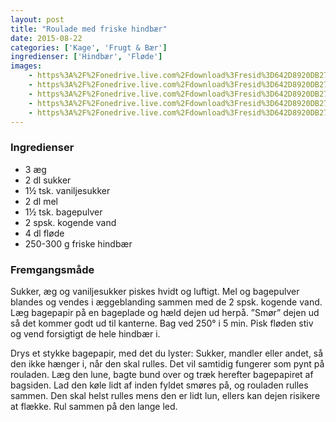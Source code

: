 ```yaml
---
layout: post
title: "Roulade med friske hindbær"
date: 2015-08-22
categories: ['Kage', 'Frugt & Bær']
ingredienser: ['Hindbær', 'Fløde']
images:
    - https%3A%2F%2Fonedrive.live.com%2Fdownload%3Fresid%3D642D8920DB2784EE!168695
    - https%3A%2F%2Fonedrive.live.com%2Fdownload%3Fresid%3D642D8920DB2784EE!168694
    - https%3A%2F%2Fonedrive.live.com%2Fdownload%3Fresid%3D642D8920DB2784EE!168706
    - https%3A%2F%2Fonedrive.live.com%2Fdownload%3Fresid%3D642D8920DB2784EE!168710
    - https%3A%2F%2Fonedrive.live.com%2Fdownload%3Fresid%3D642D8920DB2784EE!168712
---
```


### Ingredienser
-   3 æg
-   2 dl sukker
-   1½ tsk. vaniljesukker
-   2 dl mel
-   1½ tsk. bagepulver
-   2 spsk. kogende vand
-   4 dl fløde
-   250-300 g friske hindbær

### Fremgangsmåde
Sukker, æg og vaniljesukker piskes hvidt og luftigt. Mel og bagepulver blandes og vendes i æggeblanding sammen med de 2 spsk. kogende vand.
Læg bagepapir på en bageplade og hæld dejen ud herpå. ”Smør” dejen ud så det kommer godt ud til kanterne. Bag ved 250&deg; i 5 min.
Pisk fløden stiv og vend forsigtigt de hele hindbær i.

Drys et stykke bagepapir, med det du lyster: Sukker, mandler eller andet, så den ikke hænger i, når den skal rulles. Det vil samtidig fungerer som pynt på rouladen. Læg den lune, bagte bund over og træk herefter bagepapiret af bagsiden. Lad den køle lidt af inden fyldet smøres på, og rouladen rulles sammen. Den skal helst rulles mens den er lidt lun, ellers kan dejen risikere at flække. Rul sammen på den lange led.
